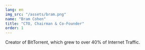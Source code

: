 ```yaml
---
lang: en
img_src: "/assets/bram.png"
name: "Bram Cohen"
title: "CTO, Chairman & Co-Founder"
order: 1
---
```


Creator of BitTorrent, which grew to over 40% of Internet Traffic.

